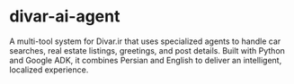 # divar-ai-agent
A multi-tool system for Divar.ir that uses specialized agents to handle car searches, real estate listings, greetings, and post details. Built with Python and Google ADK, it combines Persian and English to deliver an intelligent, localized experience.
